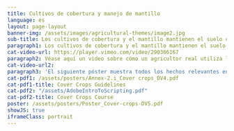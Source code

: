 ```yaml
---
title: Cultivos de cobertura y manejo de mantillo
language: es
layout: page-layout
banner-img: /assets/images/agricultural-themes/image2.jpg
sub-title: Los cultivos de cobertura y el mantillo mantienen el suelo cubierto y, por lo tanto, lo mantienen húmedo y fértil. También evitan la erosión y como cultivos de cobertura leguminosos alimentan su suelo con nitrógeno adicional.
paragraph1: Los cultivos de cobertura y el mantillo mantienen el suelo cubierto y, por lo tanto, lo mantienen húmedo y fértil. También evitan la erosión y como cultivos de cobertura leguminosos alimentan su suelo con nitrógeno adicional.
cat-video-url: https://player.vimeo.com/video/290366167
paragraph2: Véase aquí un video sobre cómo un agricultor real utiliza los cultivos de cobertura y el manejo de mantillo para mejorar la fertilidad del suelo y la protección de sus tierras de cultivo.
cat-video-url2: 
paragraph3: 'El siguiente póster muestra todos los hechos relevantes en detalle. Véase aquí:'
cat-pdf1: /assets/posters/Annex-2.i_Cover crops_DV4.pdf
cat-pdf1-title: Cover Crops Guidelines
cat-pdf2: "/assets/AdobeIntroToScripting.pdf"
cat-pdf2-title: Cover Crops Course
poster: /assets/posters/Poster_Cover-crops-DV5.pdf
showJS: true
iframeClass: portrait
---
```

